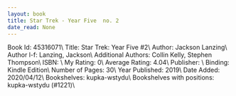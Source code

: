 ```yaml
---
layout: book
title: Star Trek - Year Five  no. 2
date_read: None
---
```


Book Id: 45316071\ 
Title: Star Trek: Year Five #2\ 
Author: Jackson Lanzing\ 
Author l-f: Lanzing, Jackson\ 
Additional Authors: Collin Kelly, Stephen Thompson\ 
ISBN: \ 
My Rating: 0\ 
Average Rating: 4.04\ 
Publisher: \ 
Binding: Kindle Edition\ 
Number of Pages: 30\ 
Year Published: 2019\ 
Date Added: 2020/04/12\ 
Bookshelves: kupka-wstydu\ 
Bookshelves with positions: kupka-wstydu (#1221)\ 

